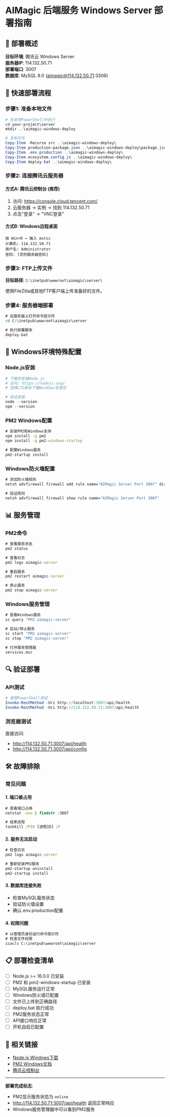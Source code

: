 # AIMagic 后端服务 Windows Server 部署指南

## 🎯 部署概述

**目标环境**: 腾讯云 Windows Server  
**服务器IP**: 114.132.50.71  
**部署端口**: 3007  
**数据库**: MySQL 8.0 (aimagic@114.132.50.71:3306)

## 🚀 快速部署流程

### 步骤1: 准备本地文件
```powershell
# 在本地PowerShell中执行
cd your-project\server
mkdir ..\aimagic-windows-deploy

# 复制文件
Copy-Item -Recurse src ..\aimagic-windows-deploy\
Copy-Item production-package.json ..\aimagic-windows-deploy\package.json
Copy-Item .env.production ..\aimagic-windows-deploy\
Copy-Item ecosystem.config.js ..\aimagic-windows-deploy\
Copy-Item deploy.bat ..\aimagic-windows-deploy\
```

### 步骤2: 连接腾讯云服务器
#### 方式A: 腾讯云控制台 (推荐)
1. 访问: https://console.cloud.tencent.com/
2. 云服务器 → 实例 → 找到 114.132.50.71
3. 点击"登录" → "VNC登录"

#### 方式B: Windows远程桌面
```
按 Win+R → 输入 mstsc
计算机: 114.132.50.71
用户名: Administrator
密码: [您的服务器密码]
```

### 步骤3: FTP上传文件
**目标路径**: `C:\inetpub\wwwroot\aimagic\server\`

使用FileZilla或其他FTP客户端上传准备好的文件。

### 步骤4: 服务器端部署
```cmd
# 在服务器上打开命令提示符
cd C:\inetpub\wwwroot\aimagic\server

# 执行部署脚本
deploy.bat
```

## 🔧 Windows环境特殊配置

### Node.js安装
```powershell
# 下载并安装Node.js
# 访问: https://nodejs.org/
# 选择LTS版本下载Windows安装包

# 验证安装
node --version
npm --version
```

### PM2 Windows配置
```cmd
# 安装PM2和Windows支持
npm install -g pm2
npm install -g pm2-windows-startup

# 配置Windows服务
pm2-startup install
```

### Windows防火墙配置
```cmd
# 添加防火墙规则
netsh advfirewall firewall add rule name="AIMagic Server Port 3007" dir=in action=allow protocol=TCP localport=3007

# 验证规则
netsh advfirewall firewall show rule name="AIMagic Server Port 3007"
```

## 📊 服务管理

### PM2命令
```cmd
# 查看服务状态
pm2 status

# 查看日志
pm2 logs aimagic-server

# 重启服务
pm2 restart aimagic-server

# 停止服务
pm2 stop aimagic-server
```

### Windows服务管理
```cmd
# 查看Windows服务
sc query "PM2 aimagic-server"

# 启动/停止服务
sc start "PM2 aimagic-server"
sc stop "PM2 aimagic-server"

# 打开服务管理器
services.msc
```

## 🔍 验证部署

### API测试
```powershell
# 使用PowerShell测试
Invoke-RestMethod -Uri http://localhost:3007/api/health
Invoke-RestMethod -Uri http://114.132.50.71:3007/api/health
```

### 浏览器测试
直接访问:
- http://114.132.50.71:3007/api/health
- http://114.132.50.71:3007/api/config

## 🛠️ 故障排除

### 常见问题

#### 1. 端口被占用
```cmd
# 查看端口占用
netstat -ano | findstr :3007

# 结束进程
taskkill /PID [进程ID] /F
```

#### 2. 服务无法启动
```cmd
# 检查日志
pm2 logs aimagic-server

# 重新安装PM2服务
pm2-startup uninstall
pm2-startup install
```

#### 3. 数据库连接失败
- 检查MySQL服务状态
- 验证防火墙设置
- 确认.env.production配置

#### 4. 权限问题
```cmd
# 以管理员身份运行命令提示符
# 检查文件权限
icacls C:\inetpub\wwwroot\aimagic\server
```

## 📋 部署检查清单

- [ ] Node.js >= 16.0.0 已安装
- [ ] PM2 和 pm2-windows-startup 已安装
- [ ] MySQL服务运行正常
- [ ] Windows防火墙已配置
- [ ] 文件已上传到正确路径
- [ ] deploy.bat 执行成功
- [ ] PM2服务状态正常
- [ ] API接口响应正常
- [ ] 开机自启已配置

## 🔗 相关链接

- [Node.js Windows下载](https://nodejs.org/)
- [PM2 Windows文档](https://pm2.keymetrics.io/docs/usage/startup/)
- [腾讯云控制台](https://console.cloud.tencent.com/)

---

**部署完成标志**: 
- PM2显示服务状态为 `online`
- http://114.132.50.71:3007/api/health 返回正常响应
- Windows服务管理器中可以看到PM2服务
